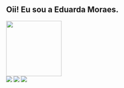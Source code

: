 ## Oii! Eu sou a Eduarda Moraes.

<div>
<a href="https://github.com/moraeseduardaa/github-readme-stats">
  <img height=150 align="center" src="https://github-readme-stats.vercel.app/api?username=moraeseduardaa&show_icons=true&theme=dracula&include_all_commits=true&count_private=true" />
</a>
</div>

<div>
  <a href="https://instagram.com/mo_xduda" target="_blank"><img src="https://img.shields.io/badge/-Instagram-%23E4405F?style=for-the-badge&logo=instagram&logoColor=white" target="_blank"></a>
   <a href = "mailto:moraeseduarda72@gmail.com"><img src="https://img.shields.io/badge/-Gmail-%23333?style=for-the-badge&logo=gmail&logoColor=white" target="_blank"></a>
 <a href="https://www.linkedin.com/in/eduarda-moraes-286602227" target="_blank"><img src="https://img.shields.io/badge/-LinkedIn-%230077B5?style=for-the-badge&logo=linkedin&logoColor=white" target="_blank"></a> 
</div>
